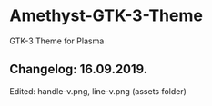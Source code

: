 # Amethyst-GTK-3-Theme
GTK-3 Theme for Plasma

Changelog: 16.09.2019.
---------------------

Edited: handle-v.png, line-v.png (assets folder)

